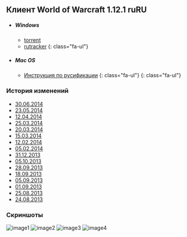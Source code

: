 ## Клиент World of Warcraft 1.12.1 ruRU

- ##### <i class="fa-li fa fa-windows"></i>Windows
    - <i class="fa-li fa fa-download"></i>[torrent](https://vk.com/doc-113603759_437863254)
    - <i class="fa-li fa fa-download"></i>[rutracker](https://rutracker.org/forum/viewtopic.php?t=2476597)
    {: class="fa-ul"}
- ##### <i class="fa-li fa fa-apple"></i>Mac OS
    - <i class="fa-li fa fa-vk"></i>[Инструкция по русификации](https://vk.com/topic-113603759_35171106)
    {: class="fa-ul"}
{: class="fa-ul"}

### История изменений
- [30.06.2014](changelog/2014-06-30.html)
- [23.05.2014](changelog/2014-05-23.html)
- [12.04.2014](changelog/2014-04-12.html)
- [25.03.2014](changelog/2014-03-25.html)
- [20.03.2014](changelog/2014-03-20.html)
- [15.03.2014](changelog/2014-03-15.html)
- [12.02.2014](changelog/2014-02-12.html)
- [05.02.2014](changelog/2014-02-05.html)
- [31.12.2013](changelog/2013-12-31.html)
- [05.10.2013](changelog/2013-10-05.html)
- [28.09.2013](changelog/2013-09-28.html)
- [18.09.2013](changelog/2013-09-18.html)
- [05.09.2013](changelog/2013-09-05.html)
- [01.09.2013](changelog/2013-09-01.html)
- [25.08.2013](changelog/2013-08-25.html)
- [24.08.2013](changelog/release.html)


### Скриншоты

![image1](https://pp.userapi.com/c636520/v636520141/261f5/07TitaicJcQ.jpg)
![image2](https://pp.userapi.com/c633524/v633524941/15de7/6xZPCHJ_hec.jpg)
![image3](https://pp.userapi.com/c633524/v633524941/15e0c/GUoIw7uKeJ8.jpg)
![image4](https://pp.userapi.com/c633524/v633524941/15e3c/kJZeUjU83W0.jpg)
